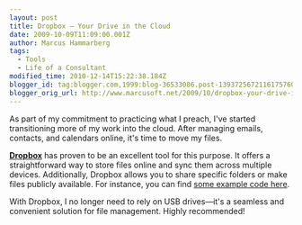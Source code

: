 ```yaml
---
layout: post
title: Dropbox – Your Drive in the Cloud
date: 2009-10-09T11:09:00.001Z
author: Marcus Hammarberg
tags:
  - Tools
  - Life of a Consultant
modified_time: 2010-12-14T15:22:38.184Z
blogger_id: tag:blogger.com,1999:blog-36533086.post-1393725672116175760
blogger_orig_url: http://www.marcusoft.net/2009/10/dropbox-your-drive-in-cloud.html
---
```


As part of my commitment to practicing what I preach, I've started transitioning more of my work into the cloud. After managing emails, contacts, and calendars online, it's time to move my files.

**[Dropbox](http://www.getdropbox.com)** has proven to be an excellent tool for this purpose. It offers a straightforward way to store files online and sync them across multiple devices. Additionally, Dropbox allows you to share specific folders or make files publicly available. For instance, you can find [some example code here](http://dl.getdropbox.com/u/2408484/Marcusoft.FluentAutomapper.zip).

With Dropbox, I no longer need to rely on USB drives—it's a seamless and convenient solution for file management. Highly recommended!
